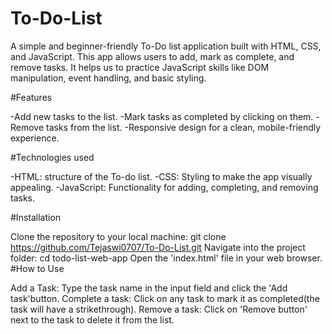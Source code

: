 # To-Do-List

A simple and beginner-friendly To-Do list application built with HTML, CSS, and JavaScript. This app allows users to add, mark as complete, and remove tasks. It helps us to practice JavaScript skills like DOM manipulation, event handling, and basic styling.

#Features

-Add new tasks to the list. -Mark tasks as completed by clicking on them. -Remove tasks from the list. -Responsive design for a clean, mobile-friendly experience.

#Technologies used

-HTML: structure of the To-do list. -CSS: Styling to make the app visually appealing. -JavaScript: Functionality for adding, completing, and removing tasks.

#Installation

Clone the repository to your local machine:
git clone https://github.com/Tejaswi0707/To-Do-List.git
Navigate into the project folder:
cd todo-list-web-app
Open the 'index.html' file in your web browser.
#How to Use

Add a Task: Type the task name in the input field and click the 'Add task'button.
Complete a task: Click on any task to mark it as completed(the task will have a strikethrough).
Remove a task: Click on 'Remove button' next to the task to delete it from the list.
